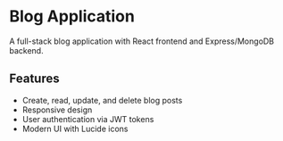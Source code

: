 # Blog Application

A full-stack blog application with React frontend and Express/MongoDB backend.

## Features
- Create, read, update, and delete blog posts
- Responsive design
- User authentication via JWT tokens
- Modern UI with Lucide icons
